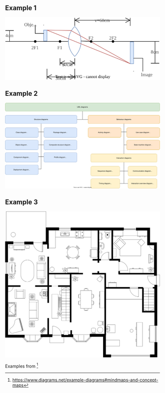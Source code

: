 ## Example 1

![drawio-optic](../assets/svg/drawio-optic.svg)

## Example 2

![drawio-overview](../assets/svg/drawio-overview.svg)

## Example 3

![drawio-floor](../assets/svg/drawio-floor.svg)


Examples from [^1]

[^1]: https://www.diagrams.net/example-diagrams#mindmaps-and-concept-maps